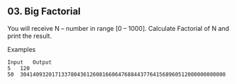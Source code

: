 ## 03. Big Factorial

You will receive N – number in range [0 – 1000]. Calculate Factorial of N and print the result.

Examples

```
Input	Output
5	120
50	30414093201713378043612608166064768844377641568960512000000000000
```
